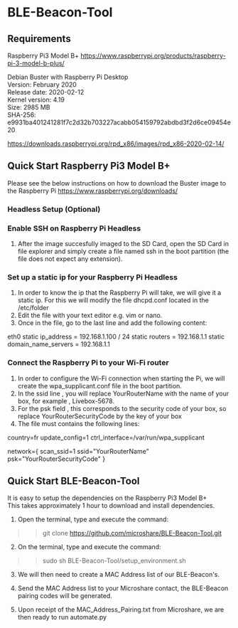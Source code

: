 # BLE-Beacon-Tool

## Requirements
Raspberry Pi3 Model B+
https://www.raspberrypi.org/products/raspberry-pi-3-model-b-plus/

Debian Buster with Raspberry Pi Desktop</br>
Version: February 2020</br>
Release date: 2020-02-12</br>
Kernel version: 4.19</br>
Size: 2985 MB</br>
SHA-256: e9931ba401241281f7c2d32b703227acabb054159792abdbd3f2d6ce09454e20

https://downloads.raspberrypi.org/rpd_x86/images/rpd_x86-2020-02-14/

## Quick Start Raspberry Pi3 Model B+

Please see the below instructions on how to download the Buster image to the Raspberry Pi
https://www.raspberrypi.org/downloads/

### Headless Setup (Optional)

### Enable SSH on Raspberry Pi Headless

1. After the image succesfully imaged to the SD Card, open the SD Card in file explorer and simply create a file named ssh in the boot partition (the file does not expect any extension).

### Set up a static ip for your Raspberry Pi Headless

1. In order to know the ip that the Raspberry Pi will take, we will give it a static ip. For this we will modify the file dhcpd.conf located in the /etc/folder
2. Edit the file with your text editor e.g. vim or nano. 
3. Once in the file, go to the last line and add the following content:

eth0 
static ip_address = 192.168.1.100 / 24 
static routers = 192.168.1.1 
static domain_name_servers = 192.168.1.1

### Connect the Raspberry Pi to your Wi-Fi router

1. In order to configure the Wi-Fi connection when starting the Pi, we will create the wpa_supplicant.conf file in the boot partition.
2. In the ssid line , you will replace YourRouterName with the name of your box, for example , Livebox-5678. 
3. For the psk field , this corresponds to the security code of your box, so replace YourRouterSecurityCode by the key of your box
4. The file must contains the following lines:

country=fr
update_config=1
ctrl_interface=/var/run/wpa_supplicant

network={
 scan_ssid=1
 ssid="YourRouterName"
 psk="YourRouterSecurityCode"
}

## Quick Start BLE-Beacon-Tool

It is easy to setup the dependencies on the Raspberry Pi3 Model B+</br>
This takes approximately 1 hour to download and install dependencies.

1. Open the terminal, type and execute the command:

>> git clone  https://github.com/microshare/BLE-Beacon-Tool.git

2. On the terminal, type and execute the command:

>> sudo sh BLE-Beacon-Tool/setup_environment.sh

3. We will then need to create a MAC Address list of our BLE-Beacon's.

4. Send the MAC Address list to your Microshare contact, the BLE-Beacon pairing codes will be generated.

5. Upon receipt of the MAC_Address_Pairing.txt from Microshare, we are then ready to run automate.py
